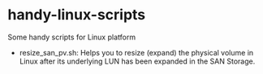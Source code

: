 # handy-linux-scripts
Some handy scripts for Linux platform
- resize_san_pv.sh: Helps you to resize (expand) the physical volume in Linux after its underlying LUN has been expanded in the SAN Storage.
